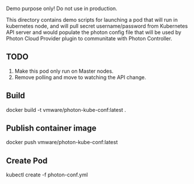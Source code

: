 Demo purpose only! Do not use in production.

This directory contains demo scripts for launching a pod that will run
in kubernetes node, and will pull secret username/password from
Kubernetes API server and would populate the photon config file that will
be used by Photon Cloud Provider plugin to communitate with Photon Controller.

## TODO
 1. Make this pod only run on Master nodes.
 2. Remove polling and move to watching the API change.

## Build
docker build -t vmware/photon-kube-conf:latest .

## Publish container image
docker push vmware/photon-kube-conf:latest

## Create Pod
kubectl create -f photon-conf.yml
